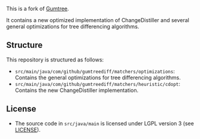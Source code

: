 This is a fork of [Gumtree](https://github.com/GumTreeDiff/gumtree).

It contains a new optimized implementation of ChangeDistiller
and several general optimizations for tree differencing algorithms.

## Structure

This repository is structured as follows:
- `src/main/java/com/github/gumtreediff/matchers/optimizations`:
Contains the general optimizations for tree differencing algorithms.
- `src/main/java/com/github/gumtreediff/matchers/heuristic/cdopt`:
Contains the new ChangeDistiller implementation.

## License

- The source code in `src/java/main` is licensed under LGPL version 3 (see [LICENSE](https://github.com/FAU-Inf2/gumtree/blob/develop/LICENSE)).
